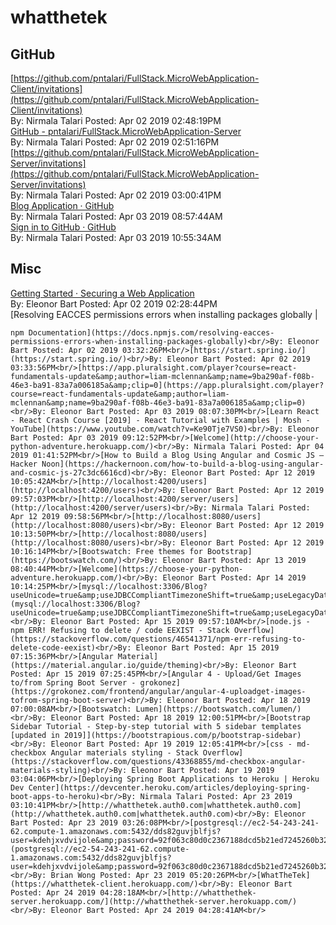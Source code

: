 # whatthetek
## GitHub<br/>
[https://github.com/pntalari/FullStack.MicroWebApplication-Client/invitations](https://github.com/pntalari/FullStack.MicroWebApplication-Client/invitations)<br/>By: Nirmala Talari Posted: Apr 02 2019 02:48:19PM<br/>[GitHub - pntalari/FullStack.MicroWebApplication-Server](https://github.com/pntalari/FullStack.MicroWebApplication-Server.git)<br/>By: Nirmala Talari Posted: Apr 02 2019 02:51:16PM<br/>[https://github.com/pntalari/FullStack.MicroWebApplication-Server/invitations](https://github.com/pntalari/FullStack.MicroWebApplication-Server/invitations)<br/>By: Nirmala Talari Posted: Apr 02 2019 03:00:41PM<br/>[Blog Application · GitHub](https://github.com/pntalari/FullStack.MicroWebApplication-Server/projects/1?add_cards_query=is%3Aopen)<br/>By: Nirmala Talari Posted: Apr 03 2019 08:57:44AM<br/>[Sign in to GitHub · GitHub](https://github.com/pntalari/FullStack.MicroWebApplication-Server/edit/master/ProjectSummary.md)<br/>By: Nirmala Talari Posted: Apr 03 2019 10:55:34AM<br/>
## Misc<br/>
[Getting Started · Securing a Web Application](https://spring.io/guides/gs/securing-web/)<br/>By: Eleonor Bart Posted: Apr 02 2019 02:28:44PM<br/>[Resolving EACCES permissions errors when installing packages globally | 
      
      
    npm Documentation](https://docs.npmjs.com/resolving-eacces-permissions-errors-when-installing-packages-globally)<br/>By: Eleonor Bart Posted: Apr 02 2019 03:32:26PM<br/>[https://start.spring.io/](https://start.spring.io/)<br/>By: Eleonor Bart Posted: Apr 02 2019 03:33:56PM<br/>[https://app.pluralsight.com/player?course=react-fundamentals-update&amp;author=liam-mclennan&amp;name=9ba290af-f08b-46e3-ba91-83a7a006185a&amp;clip=0](https://app.pluralsight.com/player?course=react-fundamentals-update&amp;author=liam-mclennan&amp;name=9ba290af-f08b-46e3-ba91-83a7a006185a&amp;clip=0)<br/>By: Eleonor Bart Posted: Apr 03 2019 08:07:30PM<br/>[Learn React - React Crash Course [2019] - React Tutorial with Examples | Mosh - YouTube](https://www.youtube.com/watch?v=Ke90Tje7VS0)<br/>By: Eleonor Bart Posted: Apr 03 2019 09:12:52PM<br/>[Welcome](http://choose-your-python-adventure.herokuapp.com/)<br/>By: Nirmala Talari Posted: Apr 04 2019 01:41:52PM<br/>[How to Build a Blog Using Angular and Cosmic JS – Hacker Noon](https://hackernoon.com/how-to-build-a-blog-using-angular-and-cosmic-js-27c3dc6616cd)<br/>By: Eleonor Bart Posted: Apr 12 2019 10:05:42AM<br/>[http://localhost:4200/users](http://localhost:4200/users)<br/>By: Eleonor Bart Posted: Apr 12 2019 09:57:03PM<br/>[http://localhost:4200/server/users](http://localhost:4200/server/users)<br/>By: Nirmala Talari Posted: Apr 12 2019 09:58:56PM<br/>[http://localhost:8080/users](http://localhost:8080/users)<br/>By: Eleonor Bart Posted: Apr 12 2019 10:13:50PM<br/>[http://localhost:8080/users](http://localhost:8080/users)<br/>By: Eleonor Bart Posted: Apr 12 2019 10:16:14PM<br/>[Bootswatch: Free themes for Bootstrap](https://bootswatch.com/)<br/>By: Eleonor Bart Posted: Apr 13 2019 08:40:44PM<br/>[Welcome](https://choose-your-python-adventure.herokuapp.com/)<br/>By: Eleonor Bart Posted: Apr 14 2019 10:14:25PM<br/>[mysql://localhost:3306/Blog?useUnicode=true&amp;useJDBCCompliantTimezoneShift=true&amp;useLegacyDatetimeCode=false&amp;serverTimezone=UTC](mysql://localhost:3306/Blog?useUnicode=true&amp;useJDBCCompliantTimezoneShift=true&amp;useLegacyDatetimeCode=false&amp;serverTimezone=UTC)<br/>By: Eleonor Bart Posted: Apr 15 2019 09:57:10AM<br/>[node.js - npm ERR! Refusing to delete / code EEXIST - Stack Overflow](https://stackoverflow.com/questions/46541371/npm-err-refusing-to-delete-code-eexist)<br/>By: Eleonor Bart Posted: Apr 15 2019 07:15:36PM<br/>[Angular Material](https://material.angular.io/guide/theming)<br/>By: Eleonor Bart Posted: Apr 15 2019 07:25:45PM<br/>[Angular 4 - Upload/Get Images to/from Spring Boot Server - grokonez](https://grokonez.com/frontend/angular/angular-4-uploadget-images-tofrom-spring-boot-server)<br/>By: Eleonor Bart Posted: Apr 18 2019 07:00:08AM<br/>[Bootswatch: Lumen](https://bootswatch.com/lumen/)<br/>By: Eleonor Bart Posted: Apr 18 2019 12:00:51PM<br/>[Bootstrap Sidebar Tutorial - Step-by-step tutorial with 5 sidebar templates [updated in 2019]](https://bootstrapious.com/p/bootstrap-sidebar)<br/>By: Eleonor Bart Posted: Apr 19 2019 12:05:41PM<br/>[css - md-checkbox Angular materials styling - Stack Overflow](https://stackoverflow.com/questions/43368855/md-checkbox-angular-materials-styling)<br/>By: Eleonor Bart Posted: Apr 19 2019 03:04:06PM<br/>[Deploying Spring Boot Applications to Heroku | Heroku Dev Center](https://devcenter.heroku.com/articles/deploying-spring-boot-apps-to-heroku)<br/>By: Nirmala Talari Posted: Apr 23 2019 03:10:41PM<br/>[http://whatthetek.auth0.com|whatthetek.auth0.com](http://whatthetek.auth0.com|whatthetek.auth0.com)<br/>By: Eleonor Bart Posted: Apr 23 2019 03:26:08PM<br/>[postgresql://ec2-54-243-241-62.compute-1.amazonaws.com:5432/dds82guvjblfjs?user=kdehjxvdvijole&amp;password=92f063c80d0c2367188dcd5b21ed7245260b3226562aec7d798cc7e862a3fc0c](postgresql://ec2-54-243-241-62.compute-1.amazonaws.com:5432/dds82guvjblfjs?user=kdehjxvdvijole&amp;password=92f063c80d0c2367188dcd5b21ed7245260b3226562aec7d798cc7e862a3fc0c)<br/>By: Brian Wong Posted: Apr 23 2019 05:20:26PM<br/>[WhatTheTek](https://whatthetek-client.herokuapp.com/)<br/>By: Eleonor Bart Posted: Apr 24 2019 04:28:18AM<br/>[http://whatthethek-server.herokuapp.com/](http://whatthethek-server.herokuapp.com/)<br/>By: Eleonor Bart Posted: Apr 24 2019 04:28:41AM<br/>